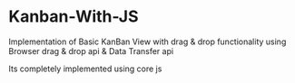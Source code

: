 # Kanban-With-JS

Implementation of Basic KanBan View with drag & drop functionality using Browser drag & drop api & Data Transfer api

Its completely implemented using core js 
